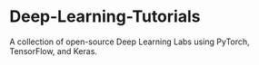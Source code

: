 # Deep-Learning-Tutorials
A collection of open-source Deep Learning Labs using PyTorch, TensorFlow, and Keras.

